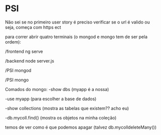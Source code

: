 # PSI

Não sei se no primeiro user story é preciso verificar se o url é valido ou seja, começa com https ect

para correr abrir quatro terminais (o mongod e mongo tem de ser pela ordem):

/frontend ng serve

/backend node server.js

/PSI mongod 

/PSI mongo

Comados do mongo:
-show dbs (myapp é a nossa)

-use myapp (para escolher a base de dados)

-show collections (mostra as tabelas que existem?? acho eu)

-db.mycoll.find() (mostra os objetos na minha coleção)

temos de ver como é que podemos apagar (talvez db.mycolldeleteMany())
